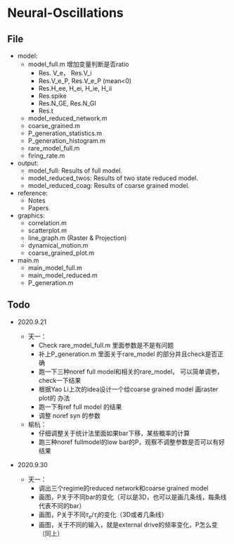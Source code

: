 # Neural-Oscillations

## File

* model:
  * model_full.m 增加变量判断是否ratio
    * Res. V_e， Res.V_i
    * Res.V_e_P, Res.V_e_P (mean<0)
    * Res.H_ee, H_ei, H_ie, H_ii
    * Res.spike
    * Res.N_GE, Res.N_GI
    * Res.t
  * model_reduced_network.m 
  * coarse_grained.m
  * P_generation_statistics.m
  * P_generation_histogram.m
  * rare_model_full.m
  * firing_rate.m
* output:
  * model_full:  Results of full model.
  * model_reduced_twos: Results of two state reduced model.
  * model_reduced_coag: Results of coarse grained model.
* reference:
  * Notes
  * Papers
* graphics:
  * correlation.m
  * scatterplot.m
  * line_graph.m (Raster & Projection)
  * dynamical_motion.m
  * coarse_grained_plot.m 
* main.m
  * main_model_full.m
  * main_model_reduced.m
  * P_generation.m



## Todo

* 2020.9.21
  * 天一：
    * Check rare_model_full.m 里面参数是不是有问题
    * 补上P_generation.m 里面关于rare_model 的部分并且check是否正确
    * 跑一下三种noref full model和相关的rare_model， 可以简单调参，check一下结果
    * 根据Yao Li上次的idea设计一个给coarse grained model 画raster plot的 办法
    * 跑一下有ref full model 的结果
    * 调整 noref syn 的参数
  * 榆杭：
    * 仔细调整关于统计法里面如果bar下移，某些概率的计算
    * 跑三种noref fullmodel的low bar的P，观察不调整参数是否可以有好结果



* 2020.9.30
  * 天一：
    * 调出三个regime的reduced network和coarse grained model
    * 画图，P关于不同bar的变化（可以是3D，也可以是画几条线，每条线代表不同的bar）
    * 画图，P关于不同$\tau_e/\tau_i$的变化（3D或者几条线）
    * 画图，关于不同的输入，就是external drive的频率变化，P怎么变（同上）